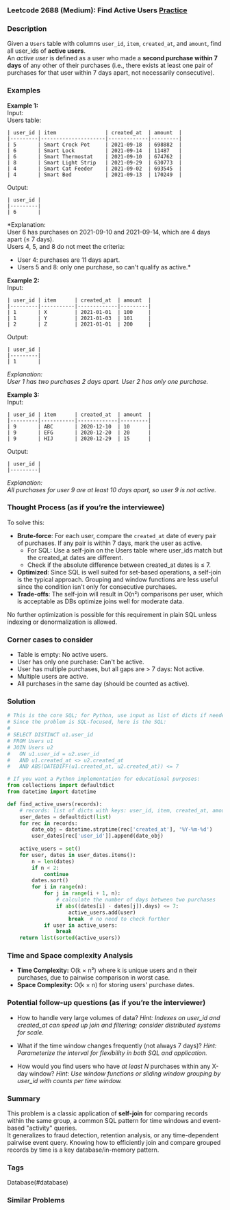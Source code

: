### Leetcode 2688 (Medium): Find Active Users [Practice](https://leetcode.com/problems/find-active-users)

### Description  
Given a `Users` table with columns `user_id`, `item`, `created_at`, and `amount`, find all user_ids of **active users**.  
An *active user* is defined as a user who made a **second purchase within 7 days** of any other of their purchases (i.e., there exists at least one pair of purchases for that user within 7 days apart, not necessarily consecutive).

### Examples  

**Example 1:**  
Input:  
Users table:  
```
| user_id | item                | created_at  | amount  |
|---------|---------------------|-------------|---------|
| 5       | Smart Crock Pot     | 2021-09-18  | 698882  |
| 6       | Smart Lock          | 2021-09-14  | 11487   |
| 6       | Smart Thermostat    | 2021-09-10  | 674762  |
| 8       | Smart Light Strip   | 2021-09-29  | 630773  |
| 4       | Smart Cat Feeder    | 2021-09-02  | 693545  |
| 4       | Smart Bed           | 2021-09-13  | 170249  |
```
Output:  
```
| user_id |
|---------|
| 6       |
```
*Explanation:  
User 6 has purchases on 2021-09-10 and 2021-09-14, which are 4 days apart (≤ 7 days).  
Users 4, 5, and 8 do not meet the criteria:  
- User 4: purchases are 11 days apart.  
- Users 5 and 8: only one purchase, so can't qualify as active.*

**Example 2:**  
Input:  
```
| user_id | item      | created_at  | amount  |
|---------|-----------|-------------|---------|
| 1       | X         | 2021-01-01  | 100     |
| 1       | Y         | 2021-01-03  | 101     |
| 2       | Z         | 2021-01-01  | 200     |
```
Output:  
```
| user_id |
|---------|
| 1       |
```
*Explanation:  
User 1 has two purchases 2 days apart. User 2 has only one purchase.*

**Example 3:**  
Input:  
```
| user_id | item      | created_at  | amount  |
|---------|-----------|-------------|---------|
| 9       | ABC       | 2020-12-10  | 10      |
| 9       | EFG       | 2020-12-20  | 20      |
| 9       | HIJ       | 2020-12-29  | 15      |
```
Output:  
```
| user_id |
|---------|
```
*Explanation:  
All purchases for user 9 are at least 10 days apart, so user 9 is not active.*

### Thought Process (as if you’re the interviewee)  
To solve this:
- **Brute-force**: For each user, compare the `created_at` date of every pair of purchases. If any pair is within 7 days, mark the user as active.
  - For SQL: Use a self-join on the Users table where user_ids match but the created_at dates are different.
  - Check if the absolute difference between created_at dates is ≤ 7.
- **Optimized**: Since SQL is well suited for set-based operations, a self-join is the typical approach. Grouping and window functions are less useful since the condition isn't only for consecutive purchases.
- **Trade-offs**: The self-join will result in O(n²) comparisons per user, which is acceptable as DBs optimize joins well for moderate data.

No further optimization is possible for this requirement in plain SQL unless indexing or denormalization is allowed.

### Corner cases to consider  
- Table is empty: No active users.
- User has only one purchase: Can't be active.
- User has multiple purchases, but all gaps are > 7 days: Not active.
- Multiple users are active.
- All purchases in the same day (should be counted as active).

### Solution

```python
# This is the core SQL; for Python, use input as list of dicts if needed
# Since the problem is SQL-focused, here is the SQL:
#
# SELECT DISTINCT u1.user_id
# FROM Users u1
# JOIN Users u2
#   ON u1.user_id = u2.user_id
#   AND u1.created_at <> u2.created_at
#   AND ABS(DATEDIFF(u1.created_at, u2.created_at)) <= 7

# If you want a Python implementation for educational purposes:
from collections import defaultdict
from datetime import datetime

def find_active_users(records):
    # records: list of dicts with keys: user_id, item, created_at, amount
    user_dates = defaultdict(list)
    for rec in records:
        date_obj = datetime.strptime(rec['created_at'], '%Y-%m-%d')
        user_dates[rec['user_id']].append(date_obj)
    
    active_users = set()
    for user, dates in user_dates.items():
        n = len(dates)
        if n < 2:
            continue
        dates.sort()
        for i in range(n):
            for j in range(i + 1, n):
                # calculate the number of days between two purchases
                if abs((dates[i] - dates[j]).days) <= 7:
                    active_users.add(user)
                    break  # no need to check further
            if user in active_users:
                break
    return list(sorted(active_users))
```

### Time and Space complexity Analysis  

- **Time Complexity:** O(k × n²) where k is unique users and n their purchases, due to pairwise comparison in worst case.
- **Space Complexity:** O(k × n) for storing users' purchase dates.

### Potential follow-up questions (as if you’re the interviewer)  

- How to handle very large volumes of data?
  *Hint: Indexes on user_id and created_at can speed up join and filtering; consider distributed systems for scale.*

- What if the time window changes frequently (not always 7 days)?
  *Hint: Parameterize the interval for flexibility in both SQL and application.*

- How would you find users who have *at least N* purchases within any X-day window?
  *Hint: Use window functions or sliding window grouping by user_id with counts per time window.*

### Summary
This problem is a classic application of **self-join** for comparing records within the same group, a common SQL pattern for time windows and event-based "activity" queries.  
It generalizes to fraud detection, retention analysis, or any time-dependent pairwise event query. Knowing how to efficiently join and compare grouped records by time is a key database/in-memory pattern.

### Tags
Database(#database)

### Similar Problems
